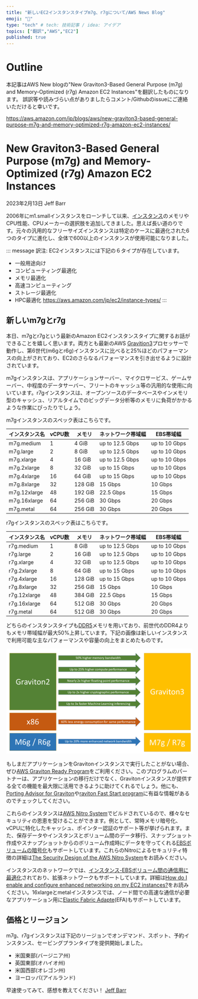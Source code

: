```yaml
---
title: "新しいEC2インスタンスタイプm7g、r7gについて/AWS News Blog"
emoji: "🥸"
type: "tech" # tech: 技術記事 / idea: アイデア
topics: ["翻訳","AWS","EC2"]
published: true
---
```


# Outline
本記事はAWS New blogの"New Graviton3-Based General Purpose (m7g) and Memory-Optimized (r7g) Amazon EC2 Instances"を翻訳したものになります。
誤訳等や読みづらい点がありましたらコメント/Githubのissueにご連絡いただけると幸いです。

https://aws.amazon.com/jp/blogs/aws/new-graviton3-based-general-purpose-m7g-and-memory-optimized-r7g-amazon-ec2-instances/

# New Graviton3-Based General Purpose (m7g) and Memory-Optimized (r7g) Amazon EC2 Instances
<!-- リンク追加,スライド翻訳版作成 -->
2023年2月13日 Jeff Barr

2006年にm1.smallインスタンスをローンチして以来、[インスタンス](https://aws.amazon.com/ec2/instance-types/)のメモリやCPU性能、CPUメーカーの選択肢を追加してきました。思えば長い道のりです。元々の汎用的なフリーサイズインスタンスは特定のケースに最適化された6つのタイプに進化し、全体で600以上のインスタンスが使用可能になりました。

::: message
訳注: EC2インスタンスには下記の６タイプが存在しています。
- 一般用途向け　
- コンピューティング最適化
- メモリ最適化
- 高速コンピューティング
- ストレージ最適化
- HPC最適化
https://aws.amazon.com/jp/ec2/instance-types/
:::

## 新しいm7gとr7g
本日、m7gとr7gという最新のAmazon EC2インスタンスタイプに関するお話ができることを嬉しく思います。両方とも最新のAWS [Gravition3](https://aws.amazon.com/ec2/graviton/)プロセッサーで動作し、第6世代(m6gとr6g)インスタンスに比べると25%ほどのパフォーマンスの向上がされており、EC2のさらなるパフォーマンスを引き出せるように設計されています。

m7gインスタンスは、アプリケーションサーバー、マイクロサービス、ゲームサーバー、中程度のデータサーバー、フリートのキャッシュ等の汎用的な使用に向いています。r7gインスタンスは、オープンソースのデータベースやインメモリ型のキャッシュ、リアルタイムでのビッグデータ分析等のメモリに負荷がかかるような作業にぴったりでしょう。

m7gインスタンスのスペック表はこちらです。

| インスタンス名 | vCPU数 | メモリ | ネットワーク帯域幅 | EBS帯域幅 |
| ---- | ---- | ---- | ---- | ---- |
| m7g.medium | 1 | 4 GiB | up to 12.5 Gbps | up to 10 Gbps |
| m7g.large	| 2 | 8 GiB | up to 12.5 Gbps | up to 10 Gbps |
| m7g.xlarge | 4 | 16 GiB | up to 12.5 Gbps | up to 10 Gbps |
| m7g.2xlarge |	8 |	32 GiB | up to 15 Gbps | up to 10 Gbps |
| m7g.4xlarge |	16 | 64 GiB | up to 15 Gbps | up to 10 Gbps |
| m7g.8xlarge |	32 | 128 GiB | 15 Gbps | 10 Gbps |
| m7g.12xlarge | 48 | 192 GiB |	22.5 Gbps |	15 Gbps |
| m7g.16xlarge | 64 | 256 GiB |	30 Gbps | 20 Gbps |
| m7g.metal | 64 | 256 GiB | 30 Gbps | 20 Gbps |


r7gインスタンスのスペック表はこちらです。

| インスタンス名 | vCPU数 | メモリ | ネットワーク帯域幅 | EBS帯域幅 |
| ---- | ---- | ---- | ---- | ---- |
| r7g.medium | 1 | 8 GiB | up to 12.5 Gbps | up to 10 Gbps |
| r7g.large | 2 | 16 GiB | up to 12.5 Gbps | up to 10 Gbps |
| r7g.xlarge | 4 | 32 GiB | up to 12.5 Gbps | up to 10 Gbps |
| r7g.2xlarge | 8 | 64 GiB | up to 15 Gbps | up to 10 Gbps |
| r7g.4xlarge | 16 | 128 GiB | up to 15 Gbps | up to 10 Gbps |
| r7g.8xlarge | 32 | 256 GiB | 15 Gbps | 10 Gbps |
| r7g.12xlarge | 48 | 384 GiB | 22.5 Gbps | 15 Gbps |
| r7g.16xlarge | 64 | 512 GiB | 30 Gbps | 20 Gbps |
| r7g.metal | 64 | 512 GiB | 30 Gbps | 20 Gbps |

どちらのインスタンスタイプも[DDR5](https://en.wikipedia.org/wiki/DDR5_SDRAM)メモリを用いており、前世代のDDR4よりもメモリ帯域幅が最大50%上昇しています。下記の画像は新しいインスタンスで利用可能な主なパフォーマンスや容量の向上をまとめたものです。

![パフォーマンス向上まとめ](/images/others/awsblog-ec2-instance-m7g-r7g2.png)

もしまだアプリケーションをGravitonインスタンスで実行したことがない場合、ぜひ[AWS Graviton Ready Program](https://aws.amazon.com/ec2/graviton/partners/?partner-solutions-cards.sort-by=item.additionalFields.partnerNameLower&partner-solutions-cards.sort-order=asc&awsf.partner-solutions-filter-partner-type-storage=*all&awsf.partner-solutions-filter-partner-location-storage=*all)をご利用ください。このプログラムのパートナーは、アプリケーションの移行だけでなく、Gravitonインスタンスが提供する全ての機能を最大限に活用できるように助けてくれるでしょう。他にも、[Porting Advisor for Graviton](https://aws.amazon.com/about-aws/whats-new/2023/01/porting-advisor-graviton/)や[raviton Fast Start program](https://aws.amazon.com/ec2/graviton/fast-start/)に有益な情報があるのでチェックしてください。

これらのインスタンスは[AWS Nitro System](https://aws.amazon.com/ec2/nitro/)でビルドされているので、様々なセキュリティの恩恵を受けることができます。例として、常時メモリ暗号化、vCPUに特化したキャッシュ、ポインター認証のサポート等が挙げられます。また、保存データやインスタンスとボリューム間のデータ移行、スナップショット作成やスナップショットからのボリューム作成時にデータを守ってくれる[EBSボリュームの暗号化](https://docs.aws.amazon.com/AWSEC2/latest/UserGuide/EBSEncryption.html)もサポートしています。これらのNitroによるセキュリティ特徴の詳細は[The Security Design of the AWS Nitro System](https://docs.aws.amazon.com/whitepapers/latest/security-design-of-aws-nitro-system/security-design-of-aws-nitro-system.html)をお読みください。

インスタンスのネットワークでは、[インスタンス-EBSボリューム間の通信用に最適化](https://docs.aws.amazon.com/AWSEC2/latest/UserGuide/ebs-optimized.html)されており、拡張ネットワークもサポートしています。詳細は[How do I enable and configure enhanced networking on my EC2 instances?]()をお読みください。16xlargeとmetalインスタンスでは、ノード間での高速な通信が必要なアプリケーション用に[Elastic Fabric Adapte](https://aws.amazon.com/hpc/efa/)(EFA)もサポートしています。


## 価格とリージョン
m7g、r7gインスタンスは下記のリージョンでオンデマンド、スポット、予約インスタンス、セービングプランタイプを提供開始しました。
- 米国東部(バージニア州)
- 英国東部(オハイオ州)
- 米国西部(オレゴン州)
- ヨーロッパ(アイルランド)

早速使ってみて、感想を教えてください！
[Jeff Barr](https://twitter.com/jeffbarr)
